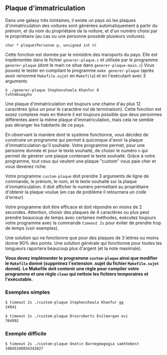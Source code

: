 ## Plaque d'immatriculation

Dans une galaxy très lointaines, il existe un pays où les plaques d'immatriculation des
voitures sont générées automatiquement à partir du prénom, et du nom du propriétaire de la voiture,
et d'un numéro choisi par le propriétaire (au cas ou une personne possède plusieurs voitures).

`char * plaque(Personne p, unsigned int n)`

Cette fonction est donnée par le ministère des transports du pays. Elle
est implémentée dans le fichier `generer-plaque.c` et utilisée par le programme
`generer-plaque` (dont le main ce situe dans `generer-plaque-main.c`)
Vous pouvez le tester en compilant le programme `make generer-plaque` (après avoir renommé `Makefile.sujet` en `Makefile`) et en l'exécutant avec 3 arguments
```
$ ./generer-plaque Stephenshowla Khanfur 0
tvhtmkuaqyhx
```

Une plaque d'immatriculation est toujours une chaine d'au plus 12 caractères (plus un pour le caractère nul de terminaison).
Cette fonction est assez complexe mais en théorie il est toujours possible que deux personnes différentes
aient la même plaque d'immatriculation,
mais cela ne semble pas déranger les habitants de ce pays.

En observant la manière dont le système fonctionne, vous décidez de construire un programme
qui permet à quiconque d'avoir la plaque d'immatriculation qu'il souhaite. Votre
programme permet, pour une personne donnée et pour le texte souhaité, de choisir le numéro `n` qui
permet de générer une plaque contenant le texte souhaité. Grâce à votre programme, tout ceux qui veulent
une plaque "custom" vous paie cher et vous devenez riche.

Votre programme `custom-plaque` doit prendre 3 arguments de ligne de commande, le prénom, le nom,
et le texte souhaité sur la plaque d'immatriculation. Il doit afficher le numéro permettant
au propriétaire d'obtenir la plaque voulue (en cas de problème il retournera un code d'erreur)

Votre programme doit être efficace et doit répondre en moins de 2 secondes. Attention, choisir des plaques
de 4 caractères ou plus peut prendre beaucoup de temps avec certaines méthodes, exécutez toujours votre programme avec
la commande `timeout 2s` pour éviter de prendre trop de temps (voir exemples).

Une solution qui ne fonctionne que pour des plaques de 3 lettres ou moins donne 90% des points.
Une solution générale qui fonctionne pour toutes les longueurs raportera beaucoup plus d'argent (et la note maximale).

**Vous devez implémenter le programme `custom-plaque` ainsi que modifier le `Makefile` donné
(supprimez l'extension .sujet du fichier `Makefile.sujet` donné). Le Makefile doit contenir
une règle pour compiler votre programme et une règle `clean` qui nettoie les fichiers temporaires et l'exécutable.**


### Exemples simples

```sh
$ timeout 2s ./custom-plaque Stephenshowla Khanfur gg
24941
```

```sh
$ timeout 2s ./custom-plaque Drusroberts Evilmorgan evi
764992
```


### Exemple difficile

```sh
$ timeout 2s ./custom-plaque Onotin Barnegmagogia iamthebest
18845340854343027
```

